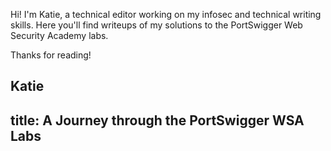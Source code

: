 Hi! I'm Katie, a technical editor working on my infosec and technical writing skills. Here you'll find writeups of my solutions to the PortSwigger Web Security Academy labs. 

Thanks for reading! 

Katie
---
title: A Journey through the PortSwigger WSA Labs  
---

